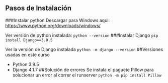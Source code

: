 ## Pasos de Instalación

###Instalar python 
Descargar para Windows aqui: https://www.python.org/downloads/windows/

Ver versión de python instalada:
``
python --version
``
###Instalar Django
``pip install Django==3.0.5``

Ver la versión de Django instalada
``python -m django --version``
##Versiones usadas en este curso
- Python 3.9.5
- Django 4.1.7
##Solución de errores
Se instala el paguete Pillow para solucionar un error al correr el runserver
``
python -m pip install Pillow
``